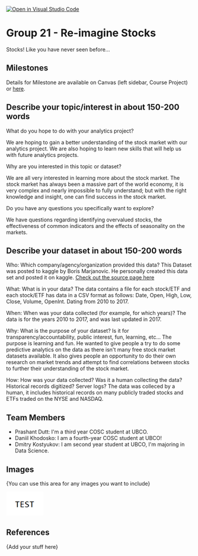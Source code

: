 [![Open in Visual Studio Code](https://classroom.github.com/assets/open-in-vscode-f059dc9a6f8d3a56e377f745f24479a46679e63a5d9fe6f495e02850cd0d8118.svg)](https://classroom.github.com/online_ide?assignment_repo_id=5860993&assignment_repo_type=AssignmentRepo)
# Group 21 - Re-imagine Stocks

Stocks! Like you have never seen before...

## Milestones

Details for Milestone are available on Canvas (left sidebar, Course Project) or [here](https://firas.moosvi.com/courses/data301/project/milestone01.html).

## Describe your topic/interest in about 150-200 words

What do you hope to do with your analytics project?

We are hoping to gain a better understanding of the stock market with our analytics project. We are also hoping to learn new skills that will help us with future analytics projects.

Why are you interested in this topic or dataset?

We are all very interested in learning more about the stock market. The stock market has always been a massive part of the world economy, it is very complex and nearly impossible to fully understand; but with the right knowledge and insight, one can find success in the stock market.

Do you have any questions you specifically want to explore?

We have questions regarding identifying overvalued stocks, the effectiveness of common indicators and the effects of seasonality on the markets.

## Describe your dataset in about 150-200 words

Who: Which company/agency/organization provided this data? 
This Dataset was posted to kaggle by Boris Marjanovic. He personally created this data set and posted it on kaggle.
[Check out the source page here](https://www.kaggle.com/borismarjanovic/price-volume-data-for-all-us-stocks-etfs)

What: What is in your data?
The data contains a file for each stock/ETF and each stock/ETF has data in a CSV format as follows: Date, Open, High, Low, Close, Volume, OpenInt. Dating from 2010 to 2017.

When: When was your data collected (for example, for which years)?
The data is for the years 2010 to 2017, and was last updated in 2017. 

Why: What is the purpose of your dataset? Is it for transparency/accountability, public interest, fun, learning, etc…
The purpose is learning and fun. He wanted to give people a try to do some predictive analytics on the data as there isn't many free stock market datasets available. It also gives people an opportunity to do their own research on market trends and attempt to find correlations between stocks to further their understanding of the stock market.

How: How was your data collected? Was it a human collecting the data? Historical records digitized? Server logs?
The data was colleced by a human, it includes historical records on many publicly traded stocks and ETFs traded on the NYSE and NASDAQ.

## Team Members

- Prashant Dutt: I'm a third year COSC student at UBCO.
- Daniil Khodosko: I am a fourth-year COSC student at UBCO!
- Dmitry Kostyukov: I am second year student at UBCO, I'm majoring in Data Science.
## Images

{You can use this area for any images you want to include}

<img src ="images/test.png" width="100px">

## References

{Add your stuff here}




